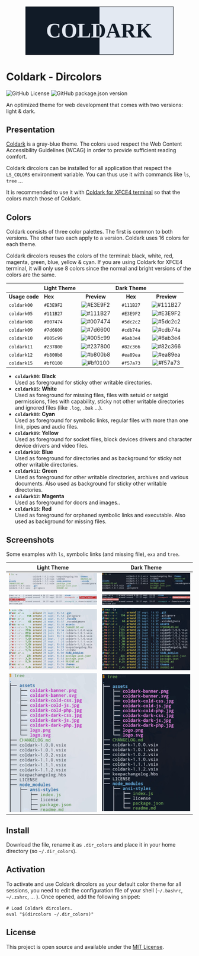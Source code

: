 <p align="center">
    <img src="assets/coldark-banner.png" alt="Coldark Banner" width="400" />
</p>

# Coldark - Dircolors

![GitHub License](https://img.shields.io/github/license/ArmandPhilippot/coldark-dircolors?colorA=111B27&color=d8e0eb&logo=Github&logoColor=E3E9F2&style=for-the-badge) ![GitHub package.json version](https://img.shields.io/github/package-json/v/ArmandPhilippot/coldark-dircolors?colorA=111B27&color=d8e0eb&logo=Github&logoColor=E3E9F2&style=for-the-badge)

An optimized theme for web development that comes with two versions: light & dark.

## Presentation

[Coldark](https://github.com/ArmandPhilippot/coldark/) is a gray-blue theme. The colors used respect the Web Content Accessibility Guidelines (WCAG) in order to provide sufficient reading comfort.

Coldark dircolors can be installed for all application that respect the `LS_COLORS` environment variable. You can thus use it with commands like `ls`, `tree` ...

It is recommended to use it with [Coldark for XFCE4 terminal](https://github.com/ArmandPhilippot/coldark-xfce4-terminal) so that the colors match those of Coldark.

## Colors

Coldark consists of three color palettes. The first is common to both versions. The other two each apply to a version. Coldark uses 16 colors for each theme.

Coldark dircolors reuses the colors of the terminal: black, white, red, magenta, green, blue, yellow & cyan. If you are using Coldark for XFCE4 terminal, it will only use 8 colors since the normal and bright versions of the colors are the same.

|                | Light Theme |                                                          | Dark Theme |                                                          |
| -------------- | ----------- | :------------------------------------------------------: | :--------: | :------------------------------------------------------: |
| **Usage code** | **Hex**     |                       **Preview**                        |  **Hex**   |                       **Preview**                        |
| `coldark00`    | `#E3E9F2`   | ![#E3E9F2](https://placehold.it/20/E3E9F2/000000?text=+) | `#111B27`  | ![#111B27](https://placehold.it/20/111B27/000000?text=+) |
| `coldark05`    | `#111B27`   | ![#111B27](https://placehold.it/20/111B27/000000?text=+) | `#E3E9F2`  | ![#E3E9F2](https://placehold.it/20/E3E9F2/000000?text=+) |
| `coldark08`    | `#007474`   | ![#007474](https://placehold.it/20/007474/000000?text=+) | `#5dc2c2`  | ![#5dc2c2](https://placehold.it/20/5dc2c2/000000?text=+) |
| `coldark09`    | `#7d6600`   | ![#7d6600](https://placehold.it/20/7d6600/000000?text=+) | `#cdb74a`  | ![#cdb74a](https://placehold.it/20/cdb74a/000000?text=+) |
| `coldark10`    | `#005c99`   | ![#005c99](https://placehold.it/20/005c99/000000?text=+) | `#6ab3e4`  | ![#6ab3e4](https://placehold.it/20/6ab3e4/000000?text=+) |
| `coldark11`    | `#237800`   | ![#237800](https://placehold.it/20/237800/000000?text=+) | `#82c366`  | ![#82c366](https://placehold.it/20/82c366/000000?text=+) |
| `coldark12`    | `#b800b8`   | ![#b800b8](https://placehold.it/20/b800b8/000000?text=+) | `#ea89ea`  | ![#ea89ea](https://placehold.it/20/ea89ea/000000?text=+) |
| `coldark15`    | `#bf0100`   | ![#bf0100](https://placehold.it/20/bf0100/000000?text=+) | `#f57a73`  | ![#f57a73](https://placehold.it/20/f57a73/000000?text=+) |

- **`coldark00`: Black**  
  Used as foreground for sticky other writable directories.
- **`coldark05`: White**  
  Used as foreground for missing files, files with setuid or setgid permissions, files with capability, sticky not other writable directories and ignored files (like `.log`, `.bak` ...).
- **`coldark08`: Cyan**  
  Used as foreground for symbolic links, regular files with more than one link, pipes and audio files.
- **`coldark09`: Yellow**  
  Used as foreground for socket files, block devices drivers and character device drivers and video files.
- **`coldark10`: Blue**  
  Used as foreground for directories and as background for sticky not other writable directories.
- **`coldark11`: Green**  
  Used as foreground for other writable directories, archives and various documents. Also used as background for sticky other writable directories.
- **`coldark12`: Magenta**  
  Used as foreground for doors and images..
- **`coldark15`: Red**  
  Used as foreground for orphaned symbolic links and executable. Also used as background for missing files.

## Screenshots

Some examples with `ls`, symbolic links (and missing file), `exa` and `tree`.

|                       Light Theme                        |                       Dark Theme                        |
| :------------------------------------------------------: | :-----------------------------------------------------: |
|       ![Coldark LS](./assets/coldark-light-ls.jpg)       |       ![Coldark LS](./assets/coldark-dark-ls.jpg)       |
| ![Coldark Symlinks](./assets/coldark-light-symlinks.jpg) | ![Coldark Symlinks](./assets/coldark-dark-symlinks.jpg) |
|      ![Coldark exa](./assets/coldark-light-exa.jpg)      |      ![Coldark exa](./assets/coldark-dark-exa.jpg)      |
|     ![Coldark tree](./assets/coldark-light-tree.jpg)     |     ![Coldark tree](./assets/coldark-dark-tree.jpg)     |

## Install

Download the [](https://github.com/ArmandPhilippot/coldark-dircolors/blob/master/dir_colors) file, rename it as `.dir_colors` and place it in your home directory (so `~/.dir_colors`).

## Activation

To activate and use Coldark dircolors as your default color theme for all sessions, you need to edit the configuration file of your shell (`~/.bashrc`, `~/.zshrc`, ... ). Once opened, add the following snippet:

```
# Load Coldark dircolors.
eval "$(dircolors ~/.dir_colors)"
```

## License

This project is open source and available under the [MIT License](https://github.com/ArmandPhilippot/coldark-dircolors/blob/master/LICENSE).
